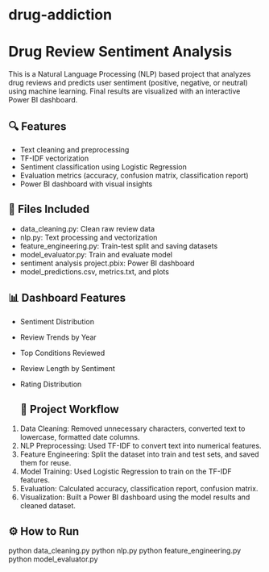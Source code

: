 # drug-addiction
# Drug Review Sentiment Analysis

This is a Natural Language Processing (NLP) based project that analyzes drug reviews and predicts user sentiment (positive, negative, or neutral) using machine learning. Final results are visualized with an interactive Power BI dashboard.

## 🔍 Features
- Text cleaning and preprocessing
- TF-IDF vectorization
- Sentiment classification using Logistic Regression
- Evaluation metrics (accuracy, confusion matrix, classification report)
- Power BI dashboard with visual insights

## 📁 Files Included
- data_cleaning.py: Clean raw review data
- nlp.py: Text processing and vectorization
- feature_engineering.py: Train-test split and saving datasets
- model_evaluator.py: Train and evaluate model
- sentiment analysis project.pbix: Power BI dashboard
- model_predictions.csv, metrics.txt, and plots

## 📊 Dashboard Features
- Sentiment Distribution
- Review Trends by Year
- Top Conditions Reviewed
- Review Length by Sentiment
- Rating Distribution

  ## 🧠 Project Workflow

1. Data Cleaning: Removed unnecessary characters, converted text to lowercase, formatted date columns.
2. NLP Preprocessing: Used TF-IDF to convert text into numerical features.
3. Feature Engineering: Split the dataset into train and test sets, and saved them for reuse.
4. Model Training: Used Logistic Regression to train on the TF-IDF features.
5. Evaluation: Calculated accuracy, classification report, confusion matrix.
6. Visualization: Built a Power BI dashboard using the model results and cleaned dataset.


## ⚙ How to Run
python data_cleaning.py
python nlp.py
python feature_engineering.py
python model_evaluator.py 
